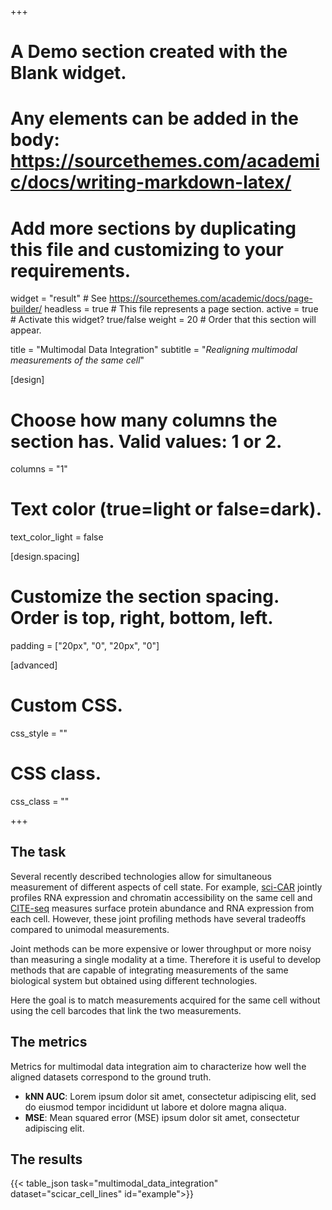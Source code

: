 +++
# A Demo section created with the Blank widget.
# Any elements can be added in the body: https://sourcethemes.com/academic/docs/writing-markdown-latex/
# Add more sections by duplicating this file and customizing to your requirements.

widget = "result"  # See https://sourcethemes.com/academic/docs/page-builder/
headless = true  # This file represents a page section.
active = true  # Activate this widget? true/false
weight = 20  # Order that this section will appear.

title = "Multimodal Data Integration"
subtitle = "*Realigning multimodal measurements of the same cell*"

[design]
  # Choose how many columns the section has. Valid values: 1 or 2.
  columns = "1"


  # Text color (true=light or false=dark).
  text_color_light = false

[design.spacing]
  # Customize the section spacing. Order is top, right, bottom, left.
  padding = ["20px", "0", "20px", "0"]

[advanced]
 # Custom CSS.
 css_style = ""

 # CSS class.
 css_class = ""

+++

## The task

Several recently described technologies allow for simultaneous measurement of different aspects of cell state. For example, [sci-CAR](https://doi.org/10.1126/science.aau0730) jointly profiles RNA expression and chromatin accessibility on the same cell and [CITE-seq](https://doi.org/10.1038/nmeth.4380) measures surface protein abundance and RNA expression from each cell. However, these joint profiling methods have several tradeoffs compared to unimodal measurements.

Joint methods can be more expensive or lower throughput or more noisy than measuring a single modality at a time. Therefore it is useful to develop methods that are capable of integrating measurements of the same biological system but obtained using different technologies.

Here the goal is to match measurements acquired for the same cell without using the cell barcodes that link the two measurements.

## The metrics
Metrics for multimodal data integration aim to characterize how well the aligned datasets correspond to the ground truth.

* **kNN AUC**: Lorem ipsum dolor sit amet, consectetur adipiscing elit, sed do eiusmod tempor incididunt ut labore et dolore magna aliqua.
* **MSE**: Mean squared error (MSE) ipsum dolor sit amet, consectetur adipiscing elit.


## The results

{{< table_json task="multimodal_data_integration" dataset="scicar_cell_lines" id="example">}}

<br>
